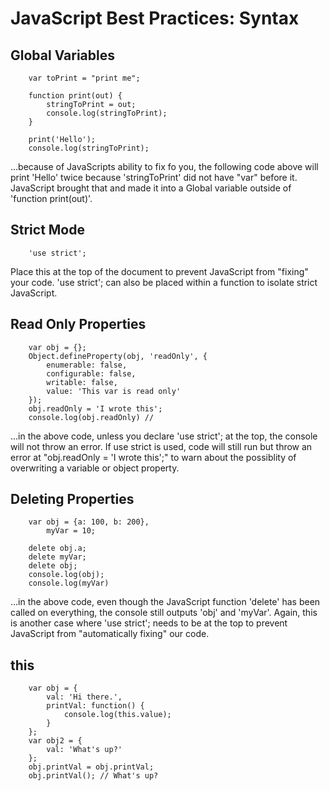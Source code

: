# **JavaScript Best Practices: Syntax**

## **Global Variables**

        var toPrint = "print me";

        function print(out) {
            stringToPrint = out;
            console.log(stringToPrint);
        }

        print('Hello');
        console.log(stringToPrint);

...because of JavaScripts ability to fix fo you, the following code above will print 'Hello' twice because 'stringToPrint' did not have "var" before it.  JavaScript brought that and made it into a Global variable outside of 'function print(out)'.

## **Strict Mode**

        'use strict';

Place this at the top of the document to prevent JavaScript from "fixing" your code.  'use strict'; can also be placed within a function to isolate strict JavaScript.

## **Read Only Properties**

        var obj = {};
        Object.defineProperty(obj, 'readOnly', {
            enumerable: false,
            configurable: false,
            writable: false,
            value: 'This var is read only'
        });
        obj.readOnly = 'I wrote this';
        console.log(obj.readOnly) // 

...in the above code, unless you declare 'use strict'; at the top, the console will not throw an error.  If use strict is used, code will still run but throw an error at "obj.readOnly = 'I wrote this';" to warn about the possiblity of overwriting a variable or object property.

## **Deleting Properties**

        var obj = {a: 100, b: 200},
            myVar = 10;

        delete obj.a;
        delete myVar;
        delete obj;
        console.log(obj);
        console.log(myVar)

...in the above code, even though the JavaScript function 'delete' has been called on everything, the console still outputs 'obj' and 'myVar'.  Again, this is another case where 'use strict'; needs to be at the top to prevent JavaScript from "automatically fixing" our code.

## **this**

        var obj = {
            val: 'Hi there.',
            printVal: function() {
                console.log(this.value);
            }
        };
        var obj2 = {
            val: 'What's up?'
        };
        obj.printVal = obj.printVal;
        obj.printVal(); // What's up?